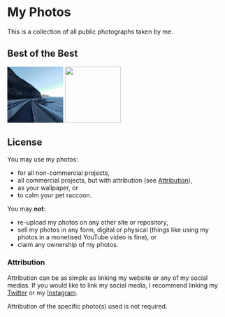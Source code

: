# My Photos
This is a collection of all public photographs taken by me.

## Best of the Best
<img src="https://raw.githubusercontent.com/jahinzee/photos/main/evening%40sea-cliff-bge.jpg" height=128 width=128>  <img src="https://raw.githubusercontent.com/jahinzee/photos/main/afternoon%40stanwell-pk.jpg" height=128 width=128>

## License
You may use my photos:
- for all non-commercial projects,
- all commercial projects, but with attribution (see [Attribution](https://github.com/jahinzee/photos#attribution)),
- as your wallpaper, or
- to calm your pet raccoon.

You may **not**:
- re-upload my photos on any other site or repository,
- sell my photos in any form, digital or physical (things like using my photos in a monetised YouTube video is fine), or
- claim any ownership of my photos.

### Attribution
Attribution can be as simple as linking my website or any of my social medias. If you would like to link my social media, I recommend linking my [Twitter](https://www.twitter.com/jahinzee) or my [Instagram](https://www.instagram.com/jahinzee).

Attribution of the specific photo(s) used is not required.
